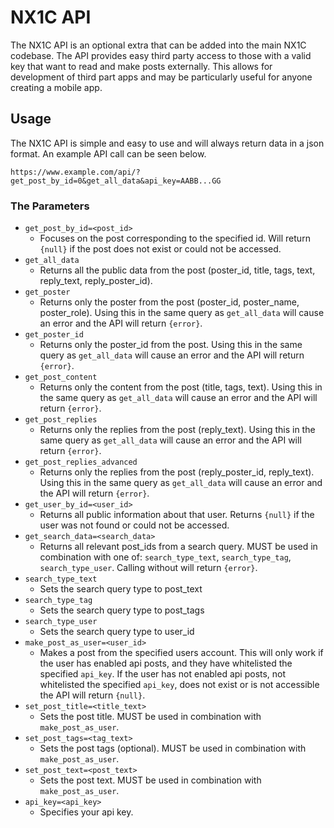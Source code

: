 # NX1C API

The NX1C API is an optional extra that can be added into the main NX1C codebase. The
API provides easy third party access to those with a valid key that want to read and 
make posts externally. This allows for development of third part apps and may be
particularly useful for anyone creating a mobile app.

## Usage

The NX1C API is simple and easy to use and will always return data in a json format.
An example API call can be seen below.

`https://www.example.com/api/?get_post_by_id=0&get_all_data&api_key=AABB...GG`

### The Parameters

* `get_post_by_id=<post_id>`
  * Focuses on the post corresponding to the specified id. Will return `{null}` if the post does not exist or could not be accessed.
* `get_all_data`
  * Returns all the public data from the post (poster_id, title, tags, text, reply_text, reply_poster_id).
* `get_poster`
  * Returns only the poster from the post (poster_id, poster_name, poster_role). Using this in the same query as `get_all_data` will cause an error and the API will return `{error}`.
* `get_poster_id`
  * Returns only the poster_id from the post. Using this in the same query as `get_all_data` will cause an error and the API will return `{error}`.
* `get_post_content`
  * Returns only the content from the post (title, tags, text). Using this in the same query as `get_all_data` will cause an error and the API will return `{error}`.
* `get_post_replies`
  * Returns only the replies from the post (reply_text). Using this in the same query as `get_all_data` will cause an error and the API will return `{error}`.
* `get_post_replies_advanced`
  * Returns only the replies from the post (reply_poster_id, reply_text). Using this in the same query as `get_all_data` will cause an error and the API will return `{error}`.
* `get_user_by_id=<user_id>`
  * Returns all public information about that user. Returns `{null}` if the user was not found or could not be accessed.
* `get_search_data=<search_data>`
  * Returns all relevant post_ids from a search query. MUST be used in combination with one of: `search_type_text`, `search_type_tag`, `search_type_user`. Calling without will return `{error}`.
* `search_type_text`
  * Sets the search query type to post_text
* `search_type_tag`
  * Sets the search query type to post_tags
* `search_type_user`
  * Sets the search query type to user_id
* `make_post_as_user=<user_id>`
  * Makes a post from the specified users account. This will only work if the user has enabled api posts, and they have whitelisted the specified `api_key`. If the user has not enabled api posts, not whitelisted the specified `api_key`, does not exist or is not accessible the API will return `{null}`.
* `set_post_title=<title_text>`
  * Sets the post title. MUST be used in combination with `make_post_as_user`.
* `set_post_tags=<tag_text>`
  * Sets the post tags (optional). MUST be used in combination with `make_post_as_user`.
* `set_post_text=<post_text>`
  * Sets the post text. MUST be used in combination with `make_post_as_user`.
* `api_key=<api_key>`
  * Specifies your api key.